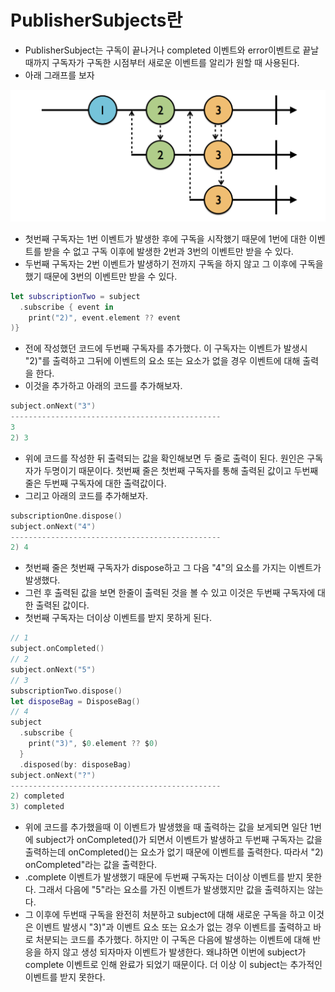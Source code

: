 # PublisherSubjects란

- PublisherSubject는 구독이 끝나거나 completed 이벤트와 error이벤트로 끝날 때까지 구독자가 구독한 시점부터 새로운 이벤트를 알리가 원할 때 사용된다.
- 아래 그래프를 보자

<img src="https://github.com/simajune/RxSwift/blob/master/Documents/Ch3-2/1.png?raw=true" width="800px"/>

* 첫번째 구독자는 1번 이벤트가 발생한 후에 구독을 시작했기 때문에 1번에 대한 이벤트를 받을 수 없고 구독 이후에 발생한 2번과 3번의 이벤트만 받을 수 있다.
* 두번째 구독자는 2번 이벤트가 발생하기 전까지 구독을 하지 않고 그 이후에 구독을 했기 때문에 3번의 이벤트만 받을 수 있다.

```swift
let subscriptionTwo = subject 
  .subscribe { event in 
	print("2)", event.element ?? event
)}
```

- 전에 작성했던 코드에 두번째 구독자를 추가했다. 이 구독자는 이벤트가 발생시 "2)"를 출력하고 그뒤에 이벤트의 요소 또는 요소가 없을 경우 이벤트에 대해 출력을 한다.
- 이것을 추가하고 아래의 코드를 추가해보자.

```swift
subject.onNext("3")
-----------------------------------------------
3 
2) 3
```

- 위에 코드를 작성한 뒤 출력되는 값을 확인해보면 두 줄로 출력이 된다. 원인은 구독자가 두명이기 때문이다. 첫번째 줄은 첫번째 구독자를 통해 출력된 값이고 두번째 줄은 두번째 구독자에 대한 출력값이다.
- 그리고 아래의 코드를 추가해보자.

```swift
subscriptionOne.dispose() 
subject.onNext("4")
-----------------------------------------------
2) 4
```

- 첫번째 줄은 첫번째 구독자가 dispose하고 그 다음 "4"의 요소를 가지는 이벤트가 발생했다.
- 그런 후 출력된 값을 보면 한줄이 출력된 것을 볼 수 있고 이것은 두번째 구독자에 대한 출력된 값이다.
- 첫번째 구독자는 더이상 이벤트를 받지 못하게 된다. 

```swift
// 1 
subject.onCompleted() 
// 2 
subject.onNext("5") 
// 3 
subscriptionTwo.dispose() 
let disposeBag = DisposeBag() 
// 4 
subject 
  .subscribe { 
	print("3)", $0.element ?? $0) 
  } 
  .disposed(by: disposeBag)
subject.onNext("?")
-----------------------------------------------
2) completed 
3) completed 
```

- 위에 코드를 추가했을때 이 이벤트가 발생했을 때 출력하는 값을 보게되면 일단 1번에 subject가 onCompleted()가 되면서 이벤트가 발생하고 두번째 구독자는 값을 출력하는데 onCompleted()는 요소가 없기 때문에 이벤트를 출력한다. 따라서 "2) onCompleted"라는 값을 출력한다.
- .complete 이벤트가 발생했기 때문에 두번째 구독자는 더이상 이벤트를 받지 못한다. 그래서 다음에 "5"라는 요소를 가진 이벤트가 발생했지만 값을 출력하지는 않는다.
- 그 이후에 두번때 구독을 완전히 처분하고 subject에 대해 새로운 구독을 하고 이것은 이벤트 발생시 "3)"과 이벤트 요소 또는 요소가 없는 경우 이벤트를 출력하고 바로 처분되는 코드를 추가했다. 하지만 이 구독은 다음에 발생하는 이벤트에 대해 반응을 하지 않고 생성 되자마자 이벤트가 발생한다. 왜냐하면 이번에 subject가 complete 이벤트로 인해 완료가 되었기 때문이다. 더 이상 이 subject는 추가적인 이벤트를 받지 못한다. 

